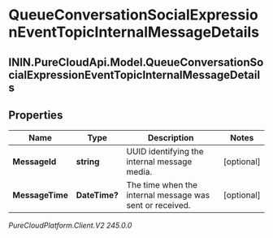 # QueueConversationSocialExpressionEventTopicInternalMessageDetails

## ININ.PureCloudApi.Model.QueueConversationSocialExpressionEventTopicInternalMessageDetails

## Properties

|Name | Type | Description | Notes|
|------------ | ------------- | ------------- | -------------|
| **MessageId** | **string** | UUID identifying the internal message media. | [optional] |
| **MessageTime** | **DateTime?** | The time when the internal message was sent or received. | [optional] |



_PureCloudPlatform.Client.V2 245.0.0_
